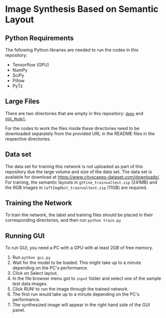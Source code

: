 # Image Synthesis Based on Semantic Layout

## Python Requirements

The following Python libraries are needed to run the codes in this repository:
* Tensorflow (GPU)
* NumPy
* SciPy
* Pillow
* PyTz

## Large Files

There are two directories that are empty in this repository: [`demo`](demo/) and [`VGG_Model`](VGG_Model/).

For the codes to work the files inside these directories need to be downloaded separately from the provided URL in the README files in the respective directories.

## Data set

The data set for training this network is not uploaded as part of this repository due the large volume and size of the data set.
The data set is available for download at https://www.cityscapes-dataset.com/downloads/.
For training, the semantic layouts in `gtFine_trainvaltest.zip` (241MB) and the RGB images in `leftImg8bit_trainvaltest.zip` (11GB) are required.


## Training the Network

To train the network, the label and training files should be placed in their corresponding directories, and then run `python train.py`

## Running GUI

To run GUI, you need a PC with a GPU with at least 2GB of free memory.


1. Run `python gui.py`
2. Wait for the model to be loaded. This might take up to a minute depending on the PC's performance.
3. Click on Select layout.
4. In the file browser menu got to `input` folder and select one of the sample test data images.
5. Click RUN! to run the image through the trained network.
6. The first run would take up to a minute depending on the PC's performance.
7. The synthesized image will appear in the right hand side of the GUI panel.
